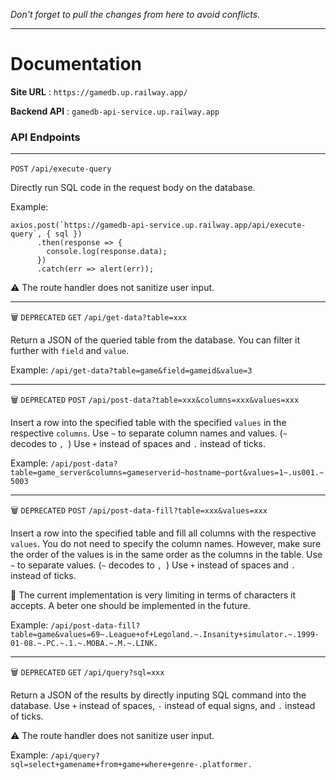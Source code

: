 *Don't forget to pull the changes from here to avoid conflicts.*

---

# Documentation #

**Site URL** : `https://gamedb.up.railway.app/`

**Backend API** : `gamedb-api-service.up.railway.app`


### API Endpoints ###

---

`POST` `/api/execute-query`

Directly run SQL code in the request body on the database.

Example:

```
axios.post(`https://gamedb-api-service.up.railway.app/api/execute-query`, { sql })
      .then(response => {
        console.log(response.data);
      })
      .catch(err => alert(err));
```

:warning: The route handler does not sanitize user input.

---

:wastebasket: `DEPRECATED` `GET` `/api/get-data?table=xxx`

Return a JSON of the queried table from the database. You can filter it further with `field` and `value`.

Example: `/api/get-data?table=game&field=gameid&value=3`

---

:wastebasket: `DEPRECATED` `POST` `/api/post-data?table=xxx&columns=xxx&values=xxx`

Insert a row into the specified table with the specified `values` in the respective `columns`. Use `~` to separate column names and values. (`~` decodes to `, `) Use `+` instead of spaces and `.` instead of ticks.

Example: `/api/post-data?table=game_server&columns=gameserverid~hostname~port&values=1~.us001.~5003`

---

:wastebasket: `DEPRECATED` `POST` `/api/post-data-fill?table=xxx&values=xxx`

Insert a row into the specified table and fill all columns with the respective `values`. You do not need to specify the column names. However, make sure the order of the values is in the same order as the columns in the table. Use `~` to separate values. (`~` decodes to `, `) Use `+` instead of spaces and `.` instead of ticks.

:construction: The current implementation is very limiting in terms of characters it accepts. A beter one should be implemented in the future.

Example: `/api/post-data-fill?table=game&values=69~.League+of+Legoland.~.Insanity+simulator.~.1999-01-08.~.PC.~.1.~.MOBA.~.M.~.LINK.`

---

:wastebasket: `DEPRECATED` `GET` `/api/query?sql=xxx`

Return a JSON of the results by directly inputing SQL command into the database. Use `+` instead of spaces, `-` instead of equal signs, and `.` instead of ticks.

:warning: The route handler does not sanitize user input.

Example: `/api/query?sql=select+gamename+from+game+where+genre-.platformer.`